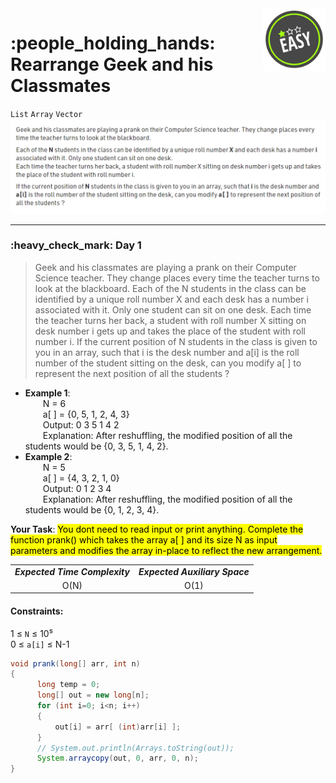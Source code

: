 <img align='right' src="https://github.com/guru-shreyansh/GeeksforGeeks-30-Days-of-Code/blob/main/!DOC!/Easy%231.png" width="100">
<h1>:people_holding_hands: Rearrange Geek and his Classmates</h1>

`List`
`Array`
`Vector`
<img align='centre' src="https://github.com/guru-shreyansh/GeeksforGeeks-30-Days-of-Code/blob/main/!DOC!/D01.png">
________________________________________________________________________________________________________________________________________________________
<h3>:heavy_check_mark: Day 1</h3>
<blockquote>Geek and his classmates are playing a prank on their Computer Science teacher. They change places every time the teacher turns to look at the blackboard.
Each of the N students in the class can be identified by a unique roll number X and each desk has a number i associated with it. Only one student can sit on one desk. 
Each time the teacher turns her back, a student with roll number X sitting on desk number i gets up and takes the place of the student with roll number i.
If the current position of N students in the class is given to you in an array, such that i is the desk number and a[i] is the roll number of the student sitting on the desk, can you modify a[ ] to represent the next position of all the students ?</blockquote>

* **Example 1**:<br>
&emsp;&emsp;N = 6<br>
&emsp;&emsp;a[ ] = {0, 5, 1, 2, 4, 3}<br>
&emsp;&emsp;Output: 0 3 5 1 4 2<br>
&emsp;&emsp;Explanation: After reshuffling, the modified position of all the students would be {0, 3, 5, 1, 4, 2}.<br>
* **Example 2**:<br>
&emsp;&emsp;N = 5<br>
&emsp;&emsp;a[ ] = {4, 3, 2, 1, 0}<br>
&emsp;&emsp;Output: 0 1 2 3 4 <br>
&emsp;&emsp;Explanation: After reshuffling, the modified position of all the students would be {0, 1, 2, 3, 4}.<br>

**Your Task**:
<mark>You dont need to read input or print anything. Complete the function prank() which takes the array a[ ] and its size N as input parameters and modifies the array in-place to reflect the new arrangement.</mark>

<table align="center">
      <tr><td><em><b>Expected Time Complexity</td> <td><em><b>Expected Auxiliary Space</td></tr>
      <tr><td align="center">O(N)</td> <td align="center">O(1)</td></tr>
</table>
       
#### Constraints:
1  ≤  `N`  ≤  10⁵<br>
0  ≤  `a[i]`  ≤  N-1

```java
void prank(long[] arr, int n)
{
      long temp = 0;
      long[] out = new long[n];
      for (int i=0; i<n; i++)
      {
          out[i] = arr[ (int)arr[i] ];
      }
      // System.out.println(Arrays.toString(out));
      System.arraycopy(out, 0, arr, 0, n);
}
```
<!--
¹ ² ³ ⁴ ⁵ ⁶ ⁷ ⁸ ⁹ ¹⁰
-->
